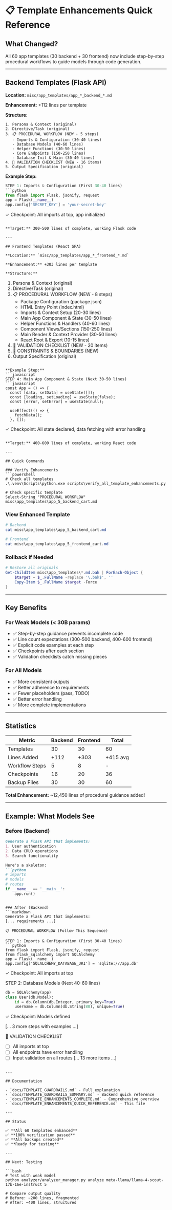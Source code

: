 # 📋 Template Enhancements Quick Reference

## What Changed?

All 60 app templates (30 backend + 30 frontend) now include step-by-step procedural workflows to guide models through code generation.

---

## Backend Templates (Flask API)

**Location:** `misc/app_templates/app_*_backend_*.md`

**Enhancement:** +112 lines per template

**Structure:**
```
1. Persona & Context (original)
2. Directive/Task (original)
3. 📋 PROCEDURAL WORKFLOW (NEW - 5 steps)
   - Imports & Configuration (30-40 lines)
   - Database Models (40-60 lines)
   - Helper Functions (30-50 lines)
   - Core Endpoints (150-250 lines)
   - Database Init & Main (30-40 lines)
4. 🎯 VALIDATION CHECKLIST (NEW - 16 items)
5. Output Specification (original)
```

**Example Step:**
```python
STEP 1: Imports & Configuration (First 30-40 lines)
```python
from flask import Flask, jsonify, request
app = Flask(__name__)
app.config['SECRET_KEY'] = 'your-secret-key'
```
✓ Checkpoint: All imports at top, app initialized
```

**Target:** 300-500 lines of complete, working Flask code

---

## Frontend Templates (React SPA)

**Location:** `misc/app_templates/app_*_frontend_*.md`

**Enhancement:** +303 lines per template

**Structure:**
```
1. Persona & Context (original)
2. Directive/Task (original)
3. 📋 PROCEDURAL WORKFLOW (NEW - 8 steps)
   - Package Configuration (package.json)
   - HTML Entry Point (index.html)
   - Imports & Context Setup (20-30 lines)
   - Main App Component & State (30-50 lines)
   - Helper Functions & Handlers (40-60 lines)
   - Component Views/Sections (150-250 lines)
   - Main Render & Context Provider (30-50 lines)
   - React Root & Export (10-15 lines)
4. 🎯 VALIDATION CHECKLIST (NEW - 20 items)
5. 🚫 CONSTRAINTS & BOUNDARIES (NEW)
6. Output Specification (original)
```

**Example Step:**
```javascript
STEP 4: Main App Component & State (Next 30-50 lines)
```javascript
const App = () => {
  const [data, setData] = useState([]);
  const [loading, setLoading] = useState(false);
  const [error, setError] = useState(null);
  
  useEffect(() => {
    fetchData();
  }, []);
```
✓ Checkpoint: All state declared, data fetching with error handling
```

**Target:** 400-600 lines of complete, working React code

---

## Quick Commands

### Verify Enhancements
```powershell
# Check all templates
.\.venv\Scripts\python.exe scripts\verify_all_template_enhancements.py

# Check specific template
Select-String "PROCEDURAL WORKFLOW" misc\app_templates\app_5_backend_cart.md
```

### View Enhanced Template
```powershell
# Backend
cat misc\app_templates\app_5_backend_cart.md

# Frontend
cat misc\app_templates\app_5_frontend_cart.md
```

### Rollback if Needed
```powershell
# Restore all originals
Get-ChildItem misc\app_templates\*.md.bak | ForEach-Object {
    $target = $_.FullName -replace '\.bak$', ''
    Copy-Item $_.FullName $target -Force
}
```

---

## Key Benefits

### For Weak Models (< 30B params)
- ✅ Step-by-step guidance prevents incomplete code
- ✅ Line count expectations (300-500 backend, 400-600 frontend)
- ✅ Explicit code examples at each step
- ✅ Checkpoints after each section
- ✅ Validation checklists catch missing pieces

### For All Models
- ✅ More consistent outputs
- ✅ Better adherence to requirements
- ✅ Fewer placeholders (pass, TODO)
- ✅ Better error handling
- ✅ More complete implementations

---

## Statistics

| Metric | Backend | Frontend | Total |
|--------|---------|----------|-------|
| Templates | 30 | 30 | 60 |
| Lines Added | +112 | +303 | +415 avg |
| Workflow Steps | 5 | 8 | - |
| Checkpoints | 16 | 20 | 36 |
| Backup Files | 30 | 30 | 60 |

**Total Enhancement:** ~12,450 lines of procedural guidance added!

---

## Example: What Models See

### Before (Backend)
```markdown
Generate a Flask API that implements:
1. User authentication
2. Data CRUD operations
3. Search functionality

Here's a skeleton:
```python
# imports
# models
# routes
if __name__ == '__main__':
    app.run()
```
```

### After (Backend)
```markdown
Generate a Flask API that implements:
[... requirements ...]

📋 PROCEDURAL WORKFLOW (Follow This Sequence)

STEP 1: Imports & Configuration (First 30-40 lines)
```python
from flask import Flask, jsonify, request
from flask_sqlalchemy import SQLAlchemy
app = Flask(__name__)
app.config['SQLALCHEMY_DATABASE_URI'] = 'sqlite:///app.db'
```
✓ Checkpoint: All imports at top

STEP 2: Database Models (Next 40-60 lines)
```python
db = SQLAlchemy(app)
class User(db.Model):
    id = db.Column(db.Integer, primary_key=True)
    username = db.Column(db.String(80), unique=True)
```
✓ Checkpoint: Models defined

[... 3 more steps with examples ...]

🎯 VALIDATION CHECKLIST
- [ ] All imports at top
- [ ] All endpoints have error handling
- [ ] Input validation on all routes
[... 13 more items ...]
```

---

## Documentation

- `docs/TEMPLATE_GUARDRAILS.md` - Full explanation
- `docs/TEMPLATE_GUARDRAILS_SUMMARY.md` - Backend quick reference
- `docs/TEMPLATE_ENHANCEMENTS_COMPLETE.md` - Comprehensive overview
- `docs/TEMPLATE_ENHANCEMENTS_QUICK_REFERENCE.md` - This file

---

## Status

✅ **All 60 templates enhanced**  
✅ **100% verification passed**  
✅ **All backups created**  
✅ **Ready for testing**

---

## Next: Testing

```bash
# Test with weak model
python analyzer/analyzer_manager.py analyze meta-llama/llama-4-scout-17b-16e-instruct 5

# Compare output quality
# Before: ~200 lines, fragmented
# After: ~400 lines, structured
```
